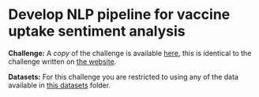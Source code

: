 # Develop NLP pipeline for vaccine uptake sentiment analysis

**Challenge:** A *copy* of the challenge is available [here](), this is identical to the challenge written on [the website]().

**Datasets:** For this challenge you are restricted to using any of the data available in [this datasets]() folder.